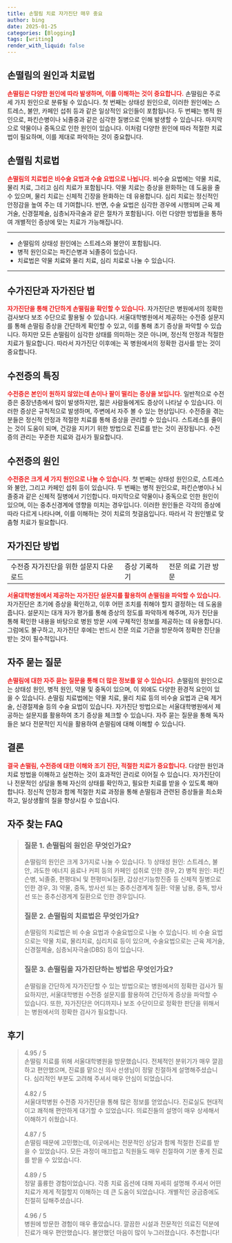 ```yaml
---
title: 손떨림 치료 자가진단 매우 중요
author: bing
date: 2025-01-25
categories: [Blogging]
tags: [writing]
render_with_liquid: false
---
```



<h2 id='손떨림의 원인과 치료법'>손떨림의 원인과 치료법</h2>

<p><b><span style="color: #ee2323;">손떨림은 다양한 원인에 따라 발생하며, 이를 이해하는 것이 중요합니다.</span></b> 손떨림은 주로 세 가지 원인으로 분류될 수 있습니다. 첫 번째는 상태성 원인으로, 이러한 원인에는 스트레스, 불안, 카페인 섭취 등과 같은 일상적인 요인들이 포함됩니다. 두 번째는 병적 원인으로, 파킨슨병이나 뇌졸중과 같은 심각한 질병으로 인해 발생할 수 있습니다. 마지막으로 약물이나 중독으로 인한 원인이 있습니다. 이처럼 다양한 원인에 따라 적절한 치료법이 필요하며, 이를 제대로 파악하는 것이 중요합니다.</p>

<h2 id='손떨림 치료법'>손떨림 치료법</h2>

<p><b><span style="color: #ee2323;">손떨림의 치료법은 비수술 요법과 수술 요법으로 나뉩니다.</span></b> 비수술 요법에는 약물 치료, 물리 치료, 그리고 심리 치료가 포함됩니다. 약물 치료는 증상을 완화하는 데 도움을 줄 수 있으며, 물리 치료는 신체적 긴장을 완화하는 데 유용합니다. 심리 치료는 정신적인 안정감을 높여 주는 데 기여합니다. 반면, 수술 요법은 심각한 경우에 시행되며 근육 제거술, 신경절제술, 심층뇌자극술과 같은 절차가 포함됩니다. 이런 다양한 방법들을 통하여 개별적인 증상에 맞는 치료가 가능해집니다.</p>

<hr />

<ul>
    <li>손떨림의 상태성 원인에는 스트레스와 불안이 포함됩니다.</li>
    <li>병적 원인으로는 파킨슨병과 뇌졸중이 있습니다.</li>
    <li>치료법은 약물 치료와 물리 치료, 심리 치료로 나눌 수 있습니다.</li>
</ul>

<hr />

<h2 id='수가진단과 자가진단 법'>수가진단과 자가진단 법</h2>

<p><b><span style="color: #ee2323;">자가진단을 통해 간단하게 손떨림을 확인할 수 있습니다.</span></b> 자가진단은 병원에서의 정확한 검사보다 보조 수단으로 활용될 수 있습니다. 서울대학병원에서 제공하는 수전증 설문지를 통해 손떨림 증상을 간단하게 확인할 수 있고, 이를 통해 초기 증상을 파악할 수 있습니다. 하지만 모든 손떨림이 심각한 상태를 의미하는 것은 아니며, 정신적 안정과 적절한 치료가 필요합니다. 따라서 자가진단 이후에는 꼭 병원에서의 정확한 검사를 받는 것이 중요합니다.</p>

<h2 id='수전증의 특징'>수전증의 특징</h2>

<p><b><span style="color: #ee2323;">수전증은 본인이 원하지 않았는데 손이나 팔이 떨리는 증상을 보입니다.</span></b> 일반적으로 수전증은 중장년층에서 많이 발생하지만, 젊은 사람들에게도 증상이 나타날 수 있습니다. 이러한 증상은 규칙적으로 발생하며, 주변에서 자주 볼 수 있는 현상입니다. 수전증을 겪는 분들은 정신적 안정과 적절한 치료를 통해 증상을 관리할 수 있습니다. 스트레스를 줄이는 것이 도움이 되며, 건강을 지키기 위한 방법으로 진료를 받는 것이 권장됩니다. 수전증의 관리는 꾸준한 치료와 검사가 필요합니다.</p>

<h2 id='수전증의 원인'>수전증의 원인</h2>

<p><b><span style="color: #ee2323;">수전증은 크게 세 가지 원인으로 나눌 수 있습니다.</span></b> 첫 번째는 상태성 원인으로, 스트레스와 불안, 그리고 카페인 섭취 등이 있습니다. 두 번째는 병적 원인으로, 파킨슨병이나 뇌졸중과 같은 신체적 질병에서 기인합니다. 마지막으로 약물이나 중독으로 인한 원인이 있으며, 이는 중추신경계에 영향을 미치는 경우입니다. 이러한 원인들은 각각의 증상에 따라 다르게 나타나며, 이를 이해하는 것이 치료의 첫걸음입니다. 따라서 각 원인별로 맞춤형 치료가 필요합니다.</p>

<h2 id='자가진단 방법'>자가진단 방법</h2>

<table>
    <tr>
        <td>수전증 자가진단을 위한 설문지 다운로드</td>
        <td>증상 기록하기</td>
        <td>전문 의료 기관 방문</td>
    </tr>
</table>

<p><b><span style="color: #ee2323;">서울대학병원에서 제공하는 자가진단 설문지를 활용하여 손떨림을 파악할 수 있습니다.</span></b> 자가진단은 초기에 증상을 확인하고, 이후 어떤 조치를 취해야 할지 결정하는 데 도움을 줍니다. 설문지는 대개 자가 평가를 통해 증상의 정도를 파악하게 해주며, 자가 진단을 통해 확인한 내용을 바탕으로 병원 방문 시에 구체적인 정보를 제공하는 데 유용합니다. 그럼에도 불구하고, 자가진단 후에는 반드시 전문 의료 기관을 방문하여 정확한 진단을 받는 것이 필수적입니다.</p>

<h2 id='자주 묻는 질문'>자주 묻는 질문</h2>

<p><b><span style="color: #ee2323;">손떨림에 대한 자주 묻는 질문을 통해 더 많은 정보를 알 수 있습니다.</span></b> 손떨림의 원인으로는 상태성 원인, 병적 원인, 약물 및 중독이 있으며, 이 외에도 다양한 환경적 요인이 있을 수 있습니다. 손떨림 치료법에는 약물 치료, 물리 치료 등의 비수술 요법과 근육 제거술, 신경절제술 등의 수술 요법이 있습니다. 자가진단 방법으로는 서울대학병원에서 제공하는 설문지를 활용하여 초기 증상을 체크할 수 있습니다. 자주 묻는 질문을 통해 독자들은 보다 전문적인 지식을 활용하여 손떨림에 대해 이해할 수 있습니다.</p>

<h2 id='결론'>결론</h2>

<p><b><span style="color: #ee2323;">결국 손떨림, 수전증에 대한 이해와 조기 진단, 적절한 치료가 중요합니다.</span></b> 다양한 원인과 치료 방법을 이해하고 실천하는 것이 효과적인 관리로 이어질 수 있습니다. 자가진단이나 전문적인 상담을 통해 자신의 상태를 확인하고, 필요한 치료를 받을 수 있도록 해야 합니다. 정신적 안정과 함께 적절한 치료 과정을 통해 손떨림과 관련된 증상들을 최소화하고, 일상생활의 질을 향상시킬 수 있습니다.</p>


<h2 id='자주_찾는_FAQ'>자주 찾는 FAQ</h2>
<div itemscope="" itemtype="https://schema.org/FAQPage"> 
<blockquote> 
<div itemscope="" itemprop="mainEntity" itemtype="https://schema.org/Question"> 
<h3 itemprop="name">질문 1. 손떨림의 원인은 무엇인가요?</h3> 
<div itemscope="" itemprop="acceptedAnswer" itemtype="https://schema.org/Answer"> 
<span itemprop="text"> 
<p>손떨림의 원인은 크게 3가지로 나눌 수 있습니다. 1) 상태성 원인: 스트레스, 불안, 과도한 에너지 음료나 커피 등의 카페인 섭취로 인한 경우, 2) 병적 원인: 파킨슨병, 뇌졸중, 편평대뇌 및 편평미뇌질환, 갑상선기능항진증 등 신체적 질병으로 인한 경우, 3) 약물, 중독, 방사선 또는 중추신경계계 질환: 약물 남용, 중독, 방사선 또는 중추신경계계 질환으로 인한 경우입니다.</p> 
</span> 
</div> 
</div> 
<div itemscope="" itemprop="mainEntity" itemtype="https://schema.org/Question"> 
<h3 itemprop="name">질문 2. 손떨림의 치료법은 무엇인가요?</h3> 
<div itemscope="" itemprop="acceptedAnswer" itemtype="https://schema.org/Answer"> 
<span itemprop="text"> 
<p>손떨림의 치료법은 비 수술 요법과 수술요법으로 나눌 수 있습니다. 비 수술 요법으로는 약물 치료, 물리치료, 심리치료 등이 있으며, 수술요법으로는 근육 제거술, 신경절제술, 심층뇌자극술(DBS) 등이 있습니다.</p> 
</span> 
</div> 
</div> 
<div itemscope="" itemprop="mainEntity" itemtype="https://schema.org/Question"> 
<h3 itemprop="name">질문 3. 손떨림을 자가진단하는 방법은 무엇인가요?</h3> 
<div itemscope="" itemprop="acceptedAnswer" itemtype="https://schema.org/Answer"> 
<span itemprop="text"> 
<p>손떨림을 간단하게 자가진단할 수 있는 방법으로는 병원에서의 정확한 검사가 필요하지만, 서울대학병원 수전증 설문지를 활용하여 간단하게 증상을 파악할 수 있습니다. 또한, 자가진단은 어디까지나 보조 수단이므로 정확한 판단을 위해서는 병원에서의 정확한 검사가 필요합니다.</p> 
</span> 
</div> 
</div> 
</blockquote> 
</div>
<h2 id='후기'>후기</h2>
<div itemscope itemtype="https://schema.org/Product">
  <blockquote>
  <div itemprop="review" itemscope itemtype="https://schema.org/Review">
      <div itemprop="reviewRating" itemscope itemtype="https://schema.org/Rating"> <span itemprop="ratingValue">4.95</span> / <span itemprop="bestRating">5</span> </div>
      <span itemprop="reviewBody">손떨림 치료를 위해 서울대학병원을 방문했습니다. 전체적인 분위기가 매우 깔끔하고 편안했으며, 진료를 맡으신 의사 선생님이 정말 친절하게 설명해주셨습니다. 심리적인 부분도 고려해 주셔서 매우 안심이 되었습니다.</span>
  </div>
  <br>
  <div itemprop="review" itemscope itemtype="https://schema.org/Review">
      <div itemprop="reviewRating" itemscope itemtype="https://schema.org/Rating"> <span itemprop="ratingValue">4.82</span> / <span itemprop="bestRating">5</span> </div>
      <span itemprop="reviewBody">서울대학병원 수전증 자가진단을 통해 많은 정보를 얻었습니다. 진료실도 현대적이고 쾌적해 편안하게 대기할 수 있었습니다. 의료진들의 설명이 매우 상세해서 이해하기 쉬웠습니다.</span>
  </div>
  <br>
  <div itemprop="review" itemscope itemtype="https://schema.org/Review">
      <div itemprop="reviewRating" itemscope itemtype="https://schema.org/Rating"> <span itemprop="ratingValue">4.87</span> / <span itemprop="bestRating">5</span> </div>
      <span itemprop="reviewBody">손떨림 때문에 고민했는데, 이곳에서는 전문적인 상담과 함께 적절한 진료를 받을 수 있었습니다. 모든 과정이 매끄럽고 직원들도 매우 친절하여 기분 좋게 진료를 받을 수 있었습니다.</span>
  </div>
  <br>
  <div itemprop="review" itemscope itemtype="https://schema.org/Review">
      <div itemprop="reviewRating" itemscope itemtype="https://schema.org/Rating"> <span itemprop="ratingValue">4.89</span> / <span itemprop="bestRating">5</span> </div>
      <span itemprop="reviewBody">정말 훌륭한 경험이었습니다. 각종 치료 옵션에 대해 자세히 설명해 주셔서 어떤 치료가 제게 적절할지 이해하는 데 큰 도움이 되었습니다. 개별적인 궁금증에도 친절히 답해주셨습니다.</span>
  </div>
  <br>
  <div itemprop="review" itemscope itemtype="https://schema.org/Review">
      <div itemprop="reviewRating" itemscope itemtype="https://schema.org/Rating"> <span itemprop="ratingValue">4.96</span> / <span itemprop="bestRating">5</span> </div>
      <span itemprop="reviewBody">병원에 방문한 경험이 매우 좋았습니다. 깔끔한 시설과 전문적인 의료진 덕분에 진료가 매우 편안했습니다. 불안했던 마음이 많이 누그러졌습니다. 추천합니다!</span>
  </div>
  </blockquote>
</div>
